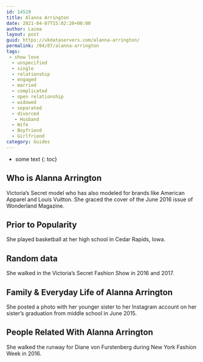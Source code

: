 ```yaml
---
id: 14519
title: Alanna Arrington
date: 2021-04-07T15:02:20+00:00
author: Laima
layout: post
guid: https://ukdataservers.com/alanna-arrington/
permalink: /04/07/alanna-arrington
tags:
 - show love
  - unspecified
  - single
  - relationship
  - engaged
  - married
  - complicated
  - open relationship
  - widowed
  - separated
  - divorced
   - Husband
  - Wife
  - Boyfriend
  - Girlfriend
category: Guides
---
```


* some text
{: toc}


## Who is Alanna Arrington
                  
                  
                  
Victoria&#8217;s Secret model who has also modeled for brands like American Apparel and Louis Vuitton. She graced the cover of the June 2016 issue of Wonderland Magazine.
                  
              
            
              
            
                
                
                
## Prior to Popularity
                  
                  
                  
She played basketball at her high school in Cedar Rapids, Iowa.
                  
              
            
              
            
                
                
                
## Random data
                  
                  
                  
She walked in the Victoria&#8217;s Secret Fashion Show in 2016 and 2017.
                  
              
            
              
            
                
                
                
## Family & Everyday Life of Alanna Arrington
                  
                  
                  
She posted a photo with her younger sister to her Instagram account on her sister&#8217;s graduation from middle school in June 2015.
                  
              
            
              
            
                
                
                
## People Related With Alanna Arrington
                  
                  
                  
She walked the runway for Diane von Furstenberg during New York Fashion Week in 2016.
                  
              
            
              
            
                
              
            
              
              
            
            
              
            
          
          
          